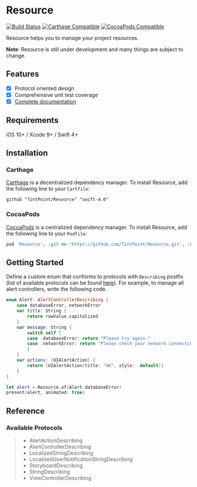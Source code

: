 # Resource

[![Build Status](https://img.shields.io/travis/TintPoint/Resource.svg)](https://travis-ci.org/TintPoint/Resource)
[![Carthage Compatible](https://img.shields.io/badge/carthage-compatible-4BC51D.svg)](https://github.com/Carthage/Carthage)
[![CocoaPods Compatible](https://img.shields.io/cocoapods/v/Resource.svg)](https://cocoapods.org)

Resource helps you to manage your project resources.

**Note**: Resource is still under development and many things are subject to change.

## Features

- [x] Protocol oriented design
- [x] Comprehensive unit test coverage
- [x] [Complete documentation](http://cocoadocs.org/docsets/Resource)

## Requirements

iOS 10+ / Xcode 9+ / Swift 4+

## Installation

### Carthage

[Carthage](https://github.com/Carthage/Carthage) is a decentralized dependency manager. To install Resource, add the following line to your `Cartfile`:

```ogdl
github "TintPoint/Resource" "swift-4.0"
```

### CocoaPods

[CocoaPods](https://cocoapods.org) is a centralized dependency manager. To install Resource, add the following line to your `Podfile`:

```ruby
pod 'Resource', :git => 'https://github.com/TintPoint/Resource.git', :branch => 'swift-4.0'
```

## Getting Started

Define a custom enum that conforms to protocols with `Describing` postfix (list of available protocols can be found [here](#available-protocols)). For example, to manage all alert controllers, write the following code.


```swift
enum Alert: AlertControllerDescribing {
    case databaseError, networkError
    var title: String {
        return rawValue.capitalized
    }
    var message: String {
        switch self {
        case .databaseError: return "Please try again."
        case .networkError: return "Please check your network connection."
        }
    }
    var actions: [UIAlertAction] {
        return [UIAlertAction(title: "OK", style: .default)]
    }
}
```

```swift
let alert = Resource.of(Alert.databaseError)
present(alert, animated: true)
```

## Reference

### Available Protocols

> - AlertActionDescribing
> - AlertControllerDescribing
> - LocalizedStringDescribing
> - LocalizedUserNotificationStringDescribing
> - StoryboardDescribing
> - StringDescribing
> - ViewControllerDescribing
